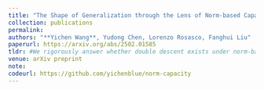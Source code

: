 ```yaml
---
title: "The Shape of Generalization through the Lens of Norm-based Capacity Control"
collection: publications
permalink: 
authors: "**Yichen Wang**, Yudong Chen, Lorenzo Rosasco, Fanghui Liu"
paperurl: https://arxiv.org/abs/2502.01585
tldr: #We rigorously answer whether double descent exists under norm-based capacity as introduced in CS229 Lecture Notes (Fig. 8.12) and accordingly reshape scaling law.
venue: arXiv preprint
note:
codeurl: https://github.com/yichenblue/norm-capacity
---
```

